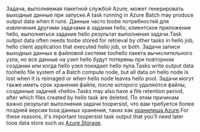 <span data-ttu-id="f3fd1-101">Задача, выполняемая пакетной службой Azure, может генерировать выходные данные при запуске.</span><span class="sxs-lookup"><span data-stu-id="f3fd1-101">A task running in Azure Batch may produce output data when it runs.</span></span> <span data-ttu-id="f3fd1-102">Данные часто toobe потребностей для извлечения другими задачами в задании hello, клиентское приложение hello, выполняться задание hello результат выполнения задачи.</span><span class="sxs-lookup"><span data-stu-id="f3fd1-102">Task output data often needs toobe stored for retrieval by other tasks in hello job, hello client application that executed hello job, or both.</span></span> <span data-ttu-id="f3fd1-103">Задачи записи выходных данных в файловой системе toohello пакета вычислительного узла, но все данные на узел hello будут потеряны при повторном создании или когда hello узел покидает hello пула.</span><span class="sxs-lookup"><span data-stu-id="f3fd1-103">Tasks write output data toohello file system of a Batch compute node, but all data on hello node is lost when it is reimaged or when hello node leaves hello pool.</span></span> <span data-ttu-id="f3fd1-104">Задачи могут также иметь срок хранения файла, после которого удаляются файлы, созданные задачей «hello».</span><span class="sxs-lookup"><span data-stu-id="f3fd1-104">Tasks may also have a file retention period, after which files created by hello task are deleted.</span></span> <span data-ttu-id="f3fd1-105">По этим причинам важно результат выполнения задачи toopersist, что вам требуется более поздней версии tooa данных хранения, таких как [хранилища Azure](https://docs.microsoft.com/azure/storage/).</span><span class="sxs-lookup"><span data-stu-id="f3fd1-105">For these reasons, it's important toopersist task output that you'll need later tooa data store such as [Azure Storage](https://docs.microsoft.com/azure/storage/).</span></span>
